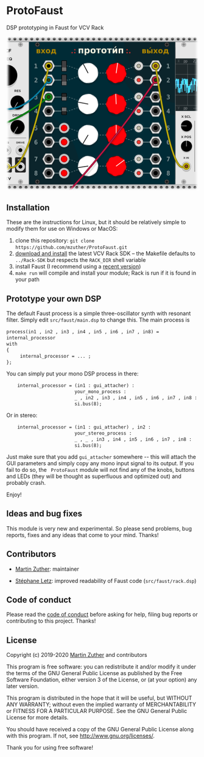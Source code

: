 # ProtoFaust

DSP prototyping in Faust for VCV Rack

![Screenshot of ProtoFaust](images/screenshot_1.png?raw=true "Screenshot")


## Installation

These are the instructions for Linux, but it should be relatively
simple to modify them for use on Windows or MacOS:

1. clone this repository: `git clone
   https://github.com/mzuther/ProtoFaust.git`
1. [download and install][SDK Rack] the latest VCV Rack SDK – the
   Makefile defaults to `../Rack-SDK` but respects the `RACK_DIR`
   shell variable
1. install Faust (I recommend using a [recent version][Faust
   compiler])
1. `make run` will compile and install your module; Rack is run if it
   is found in your path


## Prototype your own DSP

The default Faust process is a simple three-oscillator synth with
resonant filter.  Simply edit `src/faust/main.dsp` to change this.
The main process is

```
process(in1 , in2 , in3 , in4 , in5 , in6 , in7 , in8) = internal_processor
with
{
     internal_processor = ... ;
};
```

You can simply put your mono DSP process in there:

```
    internal_processor = (in1 : gui_attacher) :
                         your_mono_process :
                         _ , in2 , in3 , in4 , in5 , in6 , in7 , in8 :
                         si.bus(8);
```

Or in stereo:

```
    internal_processor = (in1 : gui_attacher) , in2 :
                         your_stereo_process :
                         _ , _ , in3 , in4 , in5 , in6 , in7 , in8 :
                         si.bus(8);
```

Just make sure that you add `gui_attacher` somewhere -- this will
attach the GUI parameters and simply copy any mono input signal to its
output.  If you fail to do so, the ` ProtoFaust` module will not find
any of the knobs, buttons and LEDs (they will be thought as
superfluous and optimized out) and probably crash.

Enjoy!


## Ideas and bug fixes

This module is very new and experimental.  So please send problems,
bug reports, fixes and any ideas that come to your mind.  Thanks!


## Contributors

- [Martin Zuther][]: maintainer

- [Stéphane Letz](https://github.com/sletz): improved readability of
  Faust code (`src/faust/rack.dsp`)


## Code of conduct

Please read the [code of conduct][COC] before asking for help, filing
bug reports or contributing to this project.  Thanks!


## License

Copyright (c) 2019-2020 [Martin Zuther][] and contributors

This program is free software: you can redistribute it and/or modify
it under the terms of the GNU General Public License as published by
the Free Software Foundation, either version 3 of the License, or
(at your option) any later version.

This program is distributed in the hope that it will be useful,
but WITHOUT ANY WARRANTY; without even the implied warranty of
MERCHANTABILITY or FITNESS FOR A PARTICULAR PURPOSE.  See the
GNU General Public License for more details.

You should have received a copy of the GNU General Public License
along with this program.  If not, see <http://www.gnu.org/licenses/>.

Thank you for using free software!


[Martin Zuther]:  http://www.mzuther.de/
[COC]:            https://github.com/mzuther/ProtoFaust/tree/master/CODE_OF_CONDUCT.markdown
[Faust compiler]: http://faust.grame.fr/doc/manual/index.html#compiling-and-installing-the-faust-compiler
[SDK Rack]:       https://vcvrack.com/manual/PluginDevelopmentTutorial.html

